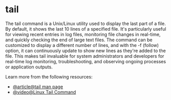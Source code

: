 # tail

The tail command is a Unix/Linux utility used to display the last part of a file. By default, it shows the last 10 lines of a specified file. It's particularly useful for viewing recent entries in log files, monitoring file changes in real-time, and quickly checking the end of large text files. The command can be customized to display a different number of lines, and with the -f (follow) option, it can continuously update to show new lines as they're added to the file. This makes tail invaluable for system administrators and developers for real-time log monitoring, troubleshooting, and observing ongoing processes or application outputs.

Learn more from the following resources:

- [@article@tail man page](https://man7.org/linux/man-pages/man1/tail.1.html)
- [@video@Linux Tail Command](https://www.youtube.com/watch?v=7Y6Ho9JUxTE)